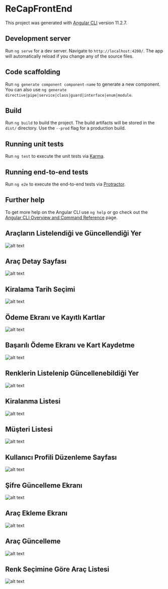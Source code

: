 # ReCapFrontEnd

This project was generated with [Angular CLI](https://github.com/angular/angular-cli) version 11.2.7.

## Development server

Run `ng serve` for a dev server. Navigate to `http://localhost:4200/`. The app will automatically reload if you change any of the source files.

## Code scaffolding

Run `ng generate component component-name` to generate a new component. You can also use `ng generate directive|pipe|service|class|guard|interface|enum|module`.

## Build

Run `ng build` to build the project. The build artifacts will be stored in the `dist/` directory. Use the `--prod` flag for a production build.

## Running unit tests

Run `ng test` to execute the unit tests via [Karma](https://karma-runner.github.io).

## Running end-to-end tests

Run `ng e2e` to execute the end-to-end tests via [Protractor](http://www.protractortest.org/).

## Further help

To get more help on the Angular CLI use `ng help` or go check out the [Angular CLI Overview and Command Reference](https://angular.io/cli) page.
## Araçların Listelendiği ve Güncellendiği Yer

![alt text](https://i.imgur.com/uNBC1wX.png)
## Araç Detay Sayfası

![alt text](https://i.imgur.com/OxpVded.png)
## Kiralama Tarih Seçimi

![alt text](https://i.imgur.com/RqzlNsF.png)
## Ödeme Ekranı ve Kayıtlı Kartlar

![alt text](https://i.imgur.com/KP6EGuG.png)
## Başarılı Ödeme Ekranı ve Kart Kaydetme

![alt text](https://i.imgur.com/FoYEtAk.png)
## Renklerin Listelenip Güncellenebildiği Yer

![alt text](https://i.imgur.com/8WOK2Id.png)
## Kiralanma Listesi

![alt text](https://i.imgur.com/1U9iZsk.png)
## Müşteri Listesi

![alt text](https://i.imgur.com/DX26eWH.png)
## Kullanıcı Profili Düzenleme Sayfası

![alt text](https://i.imgur.com/gomX60y.png)
## Şifre Güncelleme Ekranı

![alt text](https://i.imgur.com/50uKQlQ.png)
## Araç Ekleme Ekranı

![alt text](https://i.imgur.com/u5MU9Pv.png)
## Araç Güncelleme
![alt text](https://i.imgur.com/mAJlU0S.png)
## Renk Seçimine Göre Araç Listesi
![alt text](https://i.imgur.com/iqKs9fJ.png)



